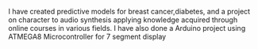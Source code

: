 I have created predictive models for breast cancer,diabetes, and a project on character to audio synthesis applying knowledge acquired through online courses in various fields. I have also done a Arduino project using ATMEGA8 Microcontroller for 7 segment display
